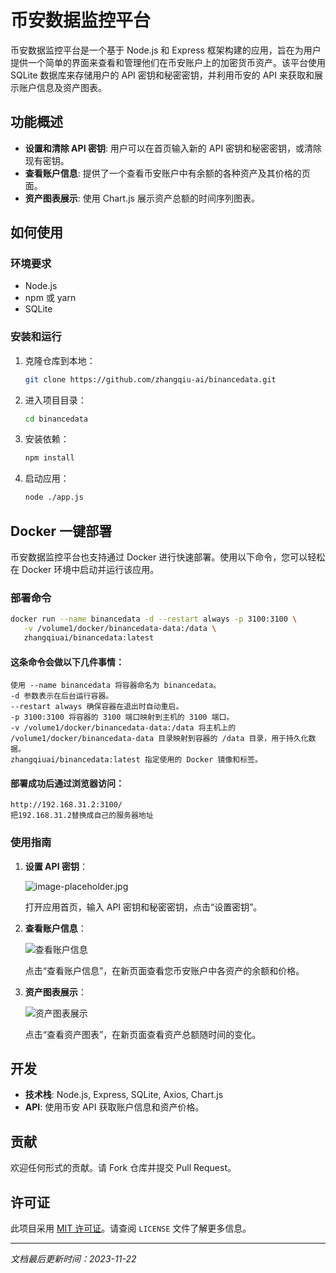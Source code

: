 # 币安数据监控平台

币安数据监控平台是一个基于 Node.js 和 Express 框架构建的应用，旨在为用户提供一个简单的界面来查看和管理他们在币安账户上的加密货币资产。该平台使用 SQLite 数据库来存储用户的 API 密钥和秘密密钥，并利用币安的 API 来获取和展示账户信息及资产图表。

## 功能概述

- **设置和清除 API 密钥**: 用户可以在首页输入新的 API 密钥和秘密密钥，或清除现有密钥。
- **查看账户信息**: 提供了一个查看币安账户中有余额的各种资产及其价格的页面。
- **资产图表展示**: 使用 Chart.js 展示资产总额的时间序列图表。

## 如何使用

### 环境要求

- Node.js
- npm 或 yarn
- SQLite



### 安装和运行

1. 克隆仓库到本地：

    ```bash
    git clone https://github.com/zhangqiu-ai/binancedata.git
    ```

2. 进入项目目录：

    ```bash
    cd binancedata
    ```

3. 安装依赖：

    ```bash
    npm install
    ```

4. 启动应用：

    ```bash
    node ./app.js
    ```

## Docker 一键部署

币安数据监控平台也支持通过 Docker 进行快速部署。使用以下命令，您可以轻松在 Docker 环境中启动并运行该应用。

### 部署命令

```bash
docker run --name binancedata -d --restart always -p 3100:3100 \
   -v /volume1/docker/binancedata-data:/data \
   zhangqiuai/binancedata:latest
```

#### 这条命令会做以下几件事情：

    使用 --name binancedata 将容器命名为 binancedata。
    -d 参数表示在后台运行容器。
    --restart always 确保容器在退出时自动重启。
    -p 3100:3100 将容器的 3100 端口映射到主机的 3100 端口。
    -v /volume1/docker/binancedata-data:/data 将主机上的 /volume1/docker/binancedata-data 目录映射到容器的 /data 目录，用于持久化数据。
    zhangqiuai/binancedata:latest 指定使用的 Docker 镜像和标签。

#### 部署成功后通过浏览器访问：

    http://192.168.31.2:3100/
    把192.168.31.2替换成自己的服务器地址

### 使用指南

1. **设置 API 密钥**：
   
   ![image-placeholder.jpg](https://img.zhangqiu.pro/file/43b8a99ffe7fefbe5e063.png)  <!-- 替换为实际的演示图片 -->
   

   打开应用首页，输入 API 密钥和秘密密钥，点击“设置密钥”。

2. **查看账户信息**：

   ![查看账户信息](https://img.zhangqiu.pro/file/ae4744384078e643a0fe3.png)  <!-- 替换为实际的演示图片 -->

   点击“查看账户信息”，在新页面查看您币安账户中各资产的余额和价格。

3. **资产图表展示**：

   ![资产图表展示](https://img.zhangqiu.pro/file/3439f65db1e4f16ae3389.png)  <!-- 替换为实际的演示图片 -->

   点击“查看资产图表”，在新页面查看资产总额随时间的变化。

## 开发

- **技术栈**: Node.js, Express, SQLite, Axios, Chart.js
- **API**: 使用币安 API 获取账户信息和资产价格。

## 贡献

欢迎任何形式的贡献。请 Fork 仓库并提交 Pull Request。

## 许可证

此项目采用 [MIT 许可证](LICENSE)。请查阅 `LICENSE` 文件了解更多信息。

---

_文档最后更新时间：2023-11-22_
